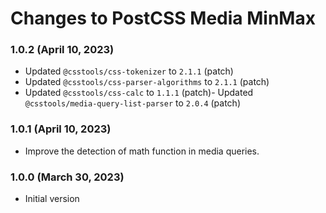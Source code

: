 # Changes to PostCSS Media MinMax

### 1.0.2 (April 10, 2023)

- Updated `@csstools/css-tokenizer` to `2.1.1` (patch)
- Updated `@csstools/css-parser-algorithms` to `2.1.1` (patch)
- Updated `@csstools/css-calc` to `1.1.1` (patch)- Updated `@csstools/media-query-list-parser` to `2.0.4` (patch)

### 1.0.1 (April 10, 2023)

- Improve the detection of math function in media queries.

### 1.0.0 (March 30, 2023)

- Initial version
